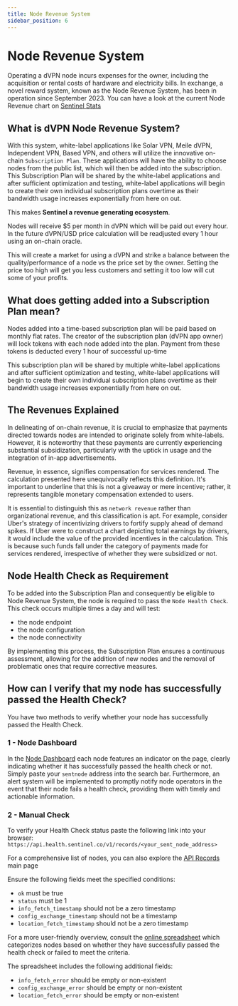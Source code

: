 ```yaml
---
title: Node Revenue System
sidebar_position: 6
---
```


# Node Revenue System

Operating a dVPN node incurs expenses for the owner, including the acquisition or rental costs of hardware and electricity bills. In exchange, a novel reward system, known as the Node Revenue System, has been in operation since September 2023. You can have a look at the current Node Revenue chart on [Sentinel Stats](https://stats.sentinel.co)

## What is dVPN Node Revenue System?

With this system, white-label applications like Solar VPN, Meile dVPN, Independent VPN, Based VPN, and others will utilize the innovative on-chain `Subscription Plan`. These applications will have the ability to choose nodes from the public list, which will then be added into the subscription.
This Subscription Plan will be shared by the white-label applications and after sufficient optimization and testing, white-label applications will begin to create their own individual subscription plans overtime as their bandwidth usage increases exponentially from here on out.

This makes **Sentinel a revenue generating ecosystem**.

Nodes will receive $5 per month in dVPN which will be paid out every hour. In the future dVPN/USD price calculation will be readjusted every 1 hour using an on-chain oracle.

This will create a market for using a dVPN and strike a balance between the quality/performance of a node vs the price set by the owner. Setting the price too high will get you less customers and setting it too low will cut some of your profits.

## What does getting added into a Subscription Plan mean? 

Nodes added into a time-based subscription plan will be paid based on monthly flat rates. The creator of the subscription plan (dVPN app owner) will lock tokens with each node added into the plan. Payment from these tokens is deducted every 1 hour of successful up-time

This subscription plan will be shared by multiple white-label applications and after sufficient optimization and testing, white-label applications will begin to create their own individual subscription plans overtime as their bandwidth usage increases exponentially from here on out.

## The Revenues Explained

In delineating of on-chain revenue, it is crucial to emphasize that payments directed towards nodes are intended to originate solely from white-labels. However, it is noteworthy that these payments are currently experiencing substantial subsidization, particularly with the uptick in usage and the integration of in-app advertisements.

Revenue, in essence, signifies compensation for services rendered. The calculation presented here unequivocally reflects this definition. It's important to underline that this is not a giveaway or mere incentive; rather, it represents tangible monetary compensation extended to users.

It is essential to distinguish this as `network revenue` rather than organizational revenue, and this classification is apt. For example, consider Uber's strategy of incentivizing drivers to fortify supply ahead of demand spikes. If Uber were to construct a chart depicting total earnings by drivers, it would include the value of the provided incentives in the calculation. This is because such funds fall under the category of payments made for services rendered, irrespective of whether they were subsidized or not.

## Node Health Check as Requirement

To be added into the Subscription Plan and consequently be eligible to Node Revenue System, the node is required to pass the `Node Health Check`.
This check occurs multiple times a day and will test:
- the node endpoint
- the node configuration
- the node connectivity

By implementing this process, the Subscription Plan ensures a continuous assessment, allowing for the addition of new nodes and the removal of problematic ones that require corrective measures.

## How can I verify that my node has successfully passed the Health Check?

You have two methods to verify whether your node has successfully passed the Health Check.

### 1 - Node Dashboard

In the [Node Dashboard](https://nodes.sentinel.co) each node features an indicator on the page, clearly indicating whether it has successfully passed the health check or not. Simply paste your `sentnode` address into the search bar. Furthermore, an alert system will be implemented to promptly notify node operators in the event that their node fails a health check, providing them with timely and actionable information.

### 2 - Manual Check

To verify your Health Check status paste the following link into your browser: `https://api.health.sentinel.co/v1/records/<your_sent_node_address>`

For a comprehensive list of nodes, you can also explore the [API Records](https://api.health.sentinel.co/v1/records) main page

Ensure the following fields meet the specified conditions:
- `ok` must be true
- `status` must be 1
- `info_fetch_timestamp` should not be a zero timestamp
- `config_exchange_timestamp` should not be a timestamp
- `location_fetch_timestamp` should not be a zero timestamp

For a more user-friendly overview, consult the [online spreadsheet](https://docs.google.com/spreadsheets/d/1rJgW_xjmvtEWjn6eMpkrlXtdpxy-TRPRpxRAHCVE_vs/edit?pli=1#gid=0) which categorizes nodes based on whether they have successfully passed the health check or failed to meet the criteria.

The spreadsheet includes the following additional fields:
- `info_fetch_error` should be empty or non-existent
- `config_exchange_error` should be empty or non-existent
- `location_fetch_error` should be empty or non-existent